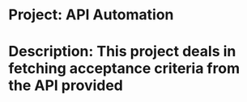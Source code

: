 # Project: API Automation
# Description: This project deals in fetching acceptance criteria from the API provided
